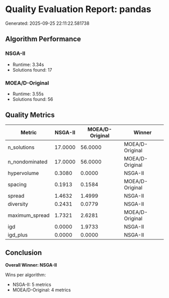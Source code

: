 # Quality Evaluation Report: pandas

Generated: 2025-09-25 22:11:22.581738

## Algorithm Performance

### NSGA-II
- Runtime: 3.34s
- Solutions found: 17

### MOEA/D-Original
- Runtime: 3.55s
- Solutions found: 56

## Quality Metrics

| Metric | NSGA-II | MOEA/D-Original | Winner |
|--------|--------|--------|--------|
| n_solutions | 17.0000 | 56.0000 | MOEA/D-Original |
| n_nondominated | 17.0000 | 56.0000 | MOEA/D-Original |
| hypervolume | 0.3080 | 0.0000 | NSGA-II |
| spacing | 0.1913 | 0.1584 | MOEA/D-Original |
| spread | 1.4632 | 1.4999 | NSGA-II |
| diversity | 0.2431 | 0.0779 | NSGA-II |
| maximum_spread | 1.7321 | 2.6281 | MOEA/D-Original |
| igd | 0.0000 | 1.9733 | NSGA-II |
| igd_plus | 0.0000 | 0.0000 | NSGA-II |

## Conclusion

**Overall Winner: NSGA-II**

Wins per algorithm:
- NSGA-II: 5 metrics
- MOEA/D-Original: 4 metrics
